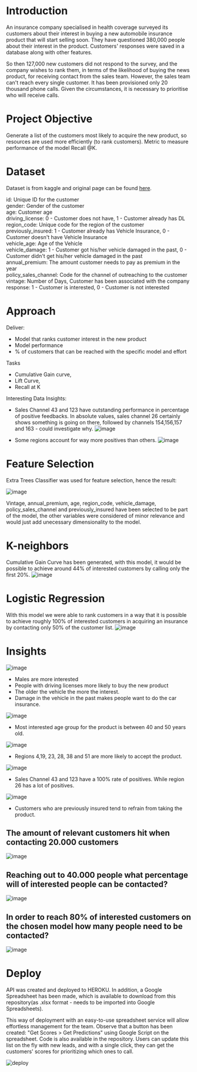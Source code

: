 # Introduction

An insurance company specialised in health coverage surveyed its customers about their interest in buying a new automobile insurance product that will start selling soon. They have questioned 380,000 people about their interest in the product. Customers' responses were saved in a database along with other features.

So then 127,000 new customers did not respond to the survey, and the company wishes to rank them, in terms of the likelihood of buying the news product, for receiving contact from the sales team. However, the sales team can't reach every single customer. It has been provisioned only 20 thousand phone calls. Given the circumstances, it is necessary to prioritise who will receive calls.

# Project Objective

Generate a list of the customers most likely to acquire the new product, so resources are used more efficiently (to rank customers). Metric to measure performance of the model Recall @K.

# Dataset

Dataset is from kaggle and original page can be found [here](https://www.kaggle.com/code/gabrielecarleo/health-insurance-using-logistic-regression).

id: Unique ID for the customer  
gender: Gender of the customer  
age: Customer age  
driving_license: 0 - Customer does not have, 1 - Customer already has DL  
region_code: Unique code for the region of the customer  
previously_insured: 1 - Customer already has Vehicle Insurance, 0 - Customer doesn't have Vehicle Insurance  
vehicle_age: Age of the Vehicle  
vehicle_damage: 1 - Customer got his/her vehicle damaged in the past, 0 - Customer didn't get his/her vehicle damaged in the past  
annual_premium: The amount customer needs to pay as premium in the year  
policy_sales_channel: Code for the channel of outreaching to the customer  
vintage: Number of Days, Customer has been associated with the company  
response: 1 - Customer is interested, 0 - Customer is not interested  

# Approach

Deliver:
- Model that ranks customer interest in the new product
- Model performance
- % of customers that can be reached with the specific model and effort

Tasks
- Cumulative Gain curve,
- Lift Curve,
- Recall at K

Interesting Data Insights:


- Sales Channel 43 and 123 have outstanding performance in percentage of positive feedbacks. In absolute values, sales channel 26 certainly shows something is going on there, followed by channels 154,156,157 and 163  - could investigate why.
![image](https://user-images.githubusercontent.com/66756007/196834242-bb2bcf91-6367-4360-ae35-1849c315416b.png)

- Some regions account for way more positives than others.
![image](https://user-images.githubusercontent.com/66756007/196834655-e69bb1c2-0547-4226-acbd-4041c31ad427.png)


# Feature Selection

Extra Trees Classifier was used for feature selection, hence the result:

![image](https://user-images.githubusercontent.com/66756007/196955362-9fcf1358-f2a1-4d03-8143-ce8111c5dbe0.png)


Vintage, annual_premium, age, region_code, vehicle_damage, policy_sales_channel and previously_insured have been selected to be part of the model, the other variables were considered of minor relevance and would just add unecessary dimensionality to the model.


# K-neighbors

Cumulative Gain Curve has been generated, with this model, it would be possible to achieve around 44% of interested customers by calling only the first 20%.
![image](https://user-images.githubusercontent.com/66756007/196956917-98937b24-1c46-420c-bafb-4fdc68bfc538.png)

# Logistic Regression

With this model we were able to rank customers in a way that it is possible to achieve roughly 100% of interested customers in acquiring an insurance by contacting only 50% of the customer list.
![image](https://user-images.githubusercontent.com/66756007/196957010-14745207-53c8-4bd5-bbdd-3afb110b1f24.png)

# Insights

![image](https://user-images.githubusercontent.com/66756007/200289391-083e13d1-2f5a-4ceb-8fb5-2c61179bce1b.png)

- Males are more interested
- People with driving licenses more likely to buy the new product
- The older the vehicle the more the interest.
- Damage in the vehicle in the past makes people want to do the car insurance.

![image](https://user-images.githubusercontent.com/66756007/200289485-fa0b832d-f20a-40f4-8cd6-b6dbf9a9abf8.png)

- Most interested age group for the product is between 40 and 50 years old.

![image](https://user-images.githubusercontent.com/66756007/200289545-f1088afe-4765-4bab-b6fb-92097df3b794.png)

- Regions 4,19, 23, 28, 38 and 51 are more likely to accept the product.

![image](https://user-images.githubusercontent.com/66756007/200289620-6566bdc0-3e08-4f31-b6e6-219c94bd95e6.png)

- Sales Channel 43 and 123 have a 100% rate of positives. While region 26 has a lot of positives.

![image](https://user-images.githubusercontent.com/66756007/200289681-ad01894a-220f-41d5-b9ce-5ddaaeea0bbc.png)

- Customers who are previously insured tend to refrain from taking the product.

## The amount of relevant customers hit when contacting 20.000 customers
![image](https://user-images.githubusercontent.com/66756007/200289854-119f2529-eebb-4858-8e83-96540eb8cd7d.png)

## Reaching out to 40.000 people what percentage will of interested people can be contacted?
![image](https://user-images.githubusercontent.com/66756007/200289948-adcd3a15-7dc4-4728-8702-335591262295.png)

## In order to reach 80% of interested customers on the chosen model how many people need to be contacted?
![image](https://user-images.githubusercontent.com/66756007/200290031-8da836f4-8428-4aa8-bbba-ecca111e32fd.png)

# Deploy

API was created and deployed to HEROKU. In addition, a Google Spreadsheet has been made, which is available to download from this repository(as .xlsx format - needs to be imported into Google Spreadsheets). 

This way of deployment with an easy-to-use spreadsheet service will allow effortless management for the team. Observe that a button has been created: "Get Scores > Get Predictions" using Google Script on the spreadsheet. Code is also available in the repository. Users can update this list on the fly with new leads, and with a single click, they can get the customers' scores for prioritizing which ones to call.

![deploy](https://user-images.githubusercontent.com/66756007/200315857-cff3cb1b-4def-489e-b7c6-a832abca735e.gif)

